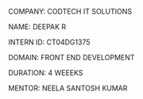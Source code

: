COMPANY: CODTECH IT SOLUTIONS

NAME: DEEPAK R

INTERN ID: CT04DG1375

DOMAIN: FRONT END DEVELOPMENT

DURATION: 4 WEEEKS

MENTOR: NEELA SANTOSH KUMAR
